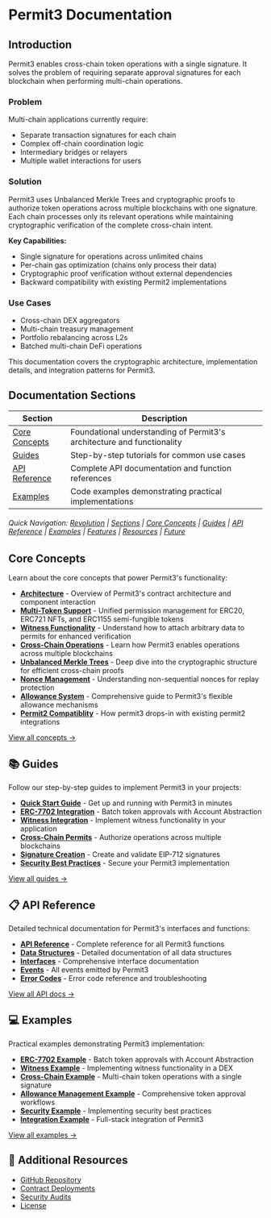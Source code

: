 <a id="documentation-top"></a>
# Permit3 Documentation
## Introduction 
Permit3 enables cross-chain token operations with a single signature. It solves the problem of requiring separate approval signatures for each blockchain when performing multi-chain operations.

### Problem

Multi-chain applications currently require:

- Separate transaction signatures for each chain
- Complex off-chain coordination logic
- Intermediary bridges or relayers
- Multiple wallet interactions for users

### Solution
Permit3 uses Unbalanced Merkle Trees and cryptographic proofs to authorize token operations across multiple blockchains with one signature. Each chain processes only its relevant operations while maintaining cryptographic verification of the complete cross-chain intent.

**Key Capabilities:**

- Single signature for operations across unlimited chains
- Per-chain gas optimization (chains only process their data)
- Cryptographic proof verification without external dependencies
- Backward compatibility with existing Permit2 implementations

### Use Cases

- Cross-chain DEX aggregators
- Multi-chain treasury management
- Portfolio rebalancing across L2s
- Batched multi-chain DeFi operations

This documentation covers the cryptographic architecture, implementation details, and integration patterns for Permit3.

<a id="documentation-sections"></a>
## Documentation Sections

| Section | Description |
|---------|-------------|
| [Core Concepts](#core-concepts) | Foundational understanding of Permit3's architecture and functionality |
| [Guides](#guides) | Step-by-step tutorials for common use cases |
| [API Reference](#api-reference) | Complete API documentation and function references |
| [Examples](#examples) | Code examples demonstrating practical implementations |

###### Quick Navigation: [Revolution](#cross-chain-revolution) | [Sections](#documentation-sections) | [Core Concepts](#core-concepts) | [Guides](#guides) | [API Reference](#api-reference) | [Examples](#examples) | [Features](#feature-highlights) | [Resources](#additional-resources) | [Future](#future-cross-chain)

<a id="core-concepts"></a>
## Core Concepts

Learn about the core concepts that power Permit3's functionality:

- [**Architecture**](./concepts/architecture.md) - Overview of Permit3's contract architecture and component interaction
- [**Multi-Token Support**](./concepts/multi-token-support.md) - Unified permission management for ERC20, ERC721 NFTs, and ERC1155 semi-fungible tokens
- [**Witness Functionality**](./concepts/witness-functionality.md) - Understand how to attach arbitrary data to permits for enhanced verification
- [**Cross-Chain Operations**](./concepts/cross-chain-operations.md) - Learn how Permit3 enables operations across multiple blockchains
- [**Unbalanced Merkle Trees**](./concepts/unbalanced-merkle-tree.md) - Deep dive into the cryptographic structure for efficient cross-chain proofs
- [**Nonce Management**](./concepts/nonce-management.md) - Understanding non-sequential nonces for replay protection
- [**Allowance System**](./concepts/allowance-system.md) - Comprehensive guide to Permit3's flexible allowance mechanisms
- [**Permit2 Compatiblity**](./concepts/permit2-compatibility.md) - How permit3 drops-in with existing permit2 integrations

[View all concepts →](./concepts/README.md)

<a id="guides"></a>
## 📚 Guides

Follow our step-by-step guides to implement Permit3 in your projects:

- [**Quick Start Guide**](./guides/quick-start.md) - Get up and running with Permit3 in minutes
- [**ERC-7702 Integration**](./guides/erc7702-integration.md) - Batch token approvals with Account Abstraction
- [**Witness Integration**](./guides/witness-integration.md) - Implement witness functionality in your application
- [**Cross-Chain Permits**](./guides/cross-chain-permit.md) - Authorize operations across multiple blockchains
- [**Signature Creation**](./guides/signature-creation.md) - Create and validate EIP-712 signatures
- [**Security Best Practices**](./guides/security-best-practices.md) - Secure your Permit3 implementation

[View all guides →](./guides/README.md)

<a id="api-reference"></a>
## 📋 API Reference

Detailed technical documentation for Permit3's interfaces and functions:

- [**API Reference**](./api/api-reference.md) - Complete reference for all Permit3 functions
- [**Data Structures**](./api/data-structures.md) - Detailed documentation of all data structures
- [**Interfaces**](./api/interfaces.md) - Comprehensive interface documentation
- [**Events**](./api/events.md) - All events emitted by Permit3
- [**Error Codes**](./api/error-codes.md) - Error code reference and troubleshooting

[View all API docs →](./api/README.md)

<a id="examples"></a>
## 💻 Examples

Practical examples demonstrating Permit3 implementation:

- [**ERC-7702 Example**](./examples/erc7702-example.md) - Batch token approvals with Account Abstraction
- [**Witness Example**](./examples/witness-example.md) - Implementing witness functionality in a DEX
- [**Cross-Chain Example**](./examples/cross-chain-example.md) - Multi-chain token operations with a single signature
- [**Allowance Management Example**](./examples/allowance-management-example.md) - Comprehensive token approval workflows
- [**Security Example**](./examples/security-example.md) - Implementing security best practices
- [**Integration Example**](./examples/integration-example.md) - Full-stack integration of Permit3

[View all examples →](./examples/README.md)


<a id="additional-resources"></a>
## 🔧 Additional Resources

- [GitHub Repository](https://github.com/permit3/permit3)
- [Contract Deployments](./api/api-reference.md#contract-deployments)
- [Security Audits](./concepts/architecture.md#security-audits)
- [License](../LICENSE)

<a id="future-cross-chain"></a>